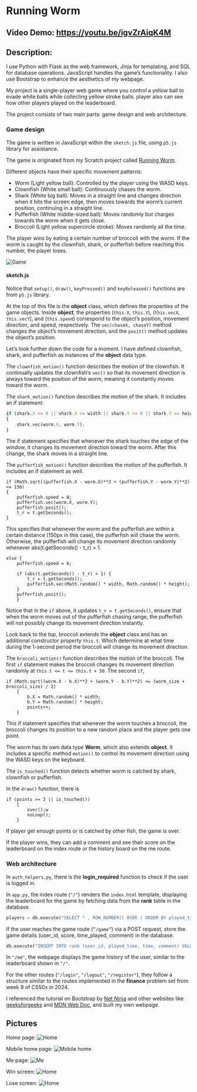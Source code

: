 # Running Worm
## Video Demo: https://youtu.be/igvZrAiqK4M
## Description:
I use Python with Flask as the web framework, Jinja for templating, and SQL for database operations. JavaScript handles the game’s functionality. I also use Bootstrap to enhance the aesthetics of my webpage.

My project is a single-player web game where you control a yellow ball to evade white balls while collecting yellow stroke balls. player also can see how other players played on the leaderboard.

The project consists of two main parts: game design and web architecture.

### Game design
The game is written in JavaScript within the `sketch.js` file, using `p5.js` library for assistance.

The game is originated from my Scratch project called [Running Worm](https://scratch.mit.edu/projects/873441694/).

Different objects have their specific movement patterns:
- Worm (Light yellow ball): Controlled by the player using the WASD keys.
- Clownfish (White small ball): Continuously chases the worm.
- Shark (White big ball): Moves in a straight line and changes direction when it hits the screen edge, then moves towards the worm’s current position, continuing in a straight line.
- Pufferfish (White middle-sized ball): Moves randomly but charges towards the worm when it gets close.
- Broccoli (Light yellow supercircle stroke): Moves randomly all the time.

The player wins by eating a certain number of broccoli with the worm. If the worm is caught by the clownfish, shark, or pufferfish before reaching this number, the player loses.

![Game](/README_IMG/Game.png)

#### sketch.js
Notice that `setup()`, `draw()`, `keyPressed()` and `keyReleased()` functions are from `p5.js` library.

At the top of this file is the **object** class, which defines the properties of the game objects. Inside **object**, the properties (`this.X`, `this.Y`), (`this.vecX`, `this.vecY`), and (`this.speed`) correspond to the object’s position, movement direction, and speed, respectively. The `vec(chaseX, chaseY)` method changes the object’s movement direction, and the `posit()` method updates the object’s position.

Let’s look further down the code for a moment. I have defined clownfish, shark, and pufferfish as instances of the **object** data type.

The `clownfish_motion()` function describes the motion of the clownfish. It continually updates the clownfish’s `vec()` so that its movement direction is always toward the position of the worm, meaning it constantly moves toward the worm.


The `shark_motion()` function describes the motion of the shark. It includes an if statement:
``` Javascript
if (shark.X <= 0 || shark.X >= width || shark.Y <= 0 || shark.Y >= height)
{
    shark.vec(worm.X, worm.Y);
}
```
The if statement specifies that whenever the shark touches the edge of the window, it changes its movement direction toward the worm. After this change, the shark moves in a straight line.


The `pufferfish_motion()` function describes the motion of the pufferfish. It includes an if statement as well. 
``` JS
if (Math.sqrt((pufferfish.X - worm.X)**2 + (pufferfish.Y - worm.Y)**2) <= 150)
{
    pufferfish.speed = 8;
    pufferfish.vec(worm.X, worm.Y);
    pufferfish.posit();
    t_r = t.getSeconds();
}
```
This specifies that whenever the worm and the pufferfish are within a certain distance (150px in this case), the pufferfish will chase the worm. Otherwise, the pufferfish will change its movement direction randomly whenever abs(t.getSeconds() - t_r) > 1.
``` JS
else {
    pufferfish.speed = 6;

    if (abs(t.getSeconds() - t_r) > 1) {
        t_r = t.getSeconds();
        pufferfish.vec(Math.random() * width, Math.random() * height);
    }
    pufferfish.posit();
    }
```
Notice that in the `if` above, it updates `t_r = t.getSeconds()`, ensure that when the worm moves out of the pufferfish chasing range, the pufferfish will not possibly change its movement direction instantly.


Look back to the top, broccoli extends the **object** class and has an additional constructor property `this.t`. Which determine at what time during the 1-second period the broccoli will change its movement direction.

The `broccoli_motion()` function describes the motion of the broccoli. The first `if` statement makes the broccoli changes its movement direction randomly at `this.t <= t <= this.t + 50`. The second `if`,
```JS
if (Math.sqrt((worm.X - b.X)**2 + (worm.Y - b.Y)**2) <= (worm_size + broccoli_size) / 2)
    {
        b.X = Math.random() * width;
        b.Y = Math.random() * height;
        points++;
    }
```
This if statement specifies that whenever the worm touches a broccoli, the broccoli changes its position to a new random place and the player gets one point.

The worm has its own data type **Worm**, which also extends **object**. It includes a specific method `motion()` to control its movement direction using the WASD keys on the keyboard.


The `is_touched()` function detects whether worm is catched by shark, clownfish or pufferfish.

In the `draw()` function, there is
```JS
if (points >= 3 || is_touched()) 
    {
        over();w
        noLoop();
    }
```
If player get enough points or is catched by other fish, the game is over.

If the player wins, they can add a comment and see their score on the leaderboard on the index route or the history board on the me route.

### Web architecture
In `auth_helpers.py`, there is the **login_required** function to check if the user is logged in.

In `app.py`, the index route (`"/"`) renders the `index.html` template, displaying the leaderboard for the game by fetching data from the **rank** table in the database.
``` python
players = db.execute("SELECT * , ROW_NUMBER() OVER ( ORDER BY played_time ASC) AS rankNumber FROM rank JOIN users ON rank.user_id = users.id LIMIT 15")
```

If the user reaches the game route (`”/game”`) via a POST request, store the game details (user_id, score, time_played, comment) in the database.
```python
db.execute("INSERT INTO rank (user_id, played_time, time, comment) VALUES (?, ?, ?, ?)", session.get("user_id"), played_time, t, comment)
```

In `"/me"`, the webpage displays the game history of the user, similar to the leaderboard shown in `"/"`.

For the other routes (`"/login"`, `"/logout"`, `"/register"`), they follow a structure similar to the routes implemented in the **finance** problem set from week 9 of CS50x in 2024.

I referenced the tutorial on Bootstrap by [Net Ninja](https://youtube.com/playlist?list=PL4cUxeGkcC9joIM91nLzd_qaH_AimmdAR&si=VqlWNT6XHN0QtfrU) and other websites like [geeksforgeeks](https://www.geeksforgeeks.org/) and [MDN Web Doc](https://developer.mozilla.org/en-US/), and built my own webpage.


## Pictures
Home page:
![Home](/README_IMG/Home.png)

Mobile home page:
![Mobile home](/README_IMG/Mobile_home.png)

Me page:
![Me](/README_IMG/Me.png)

Win screen:
![Home](/README_IMG/GameWin.png)

Lose screen:
![Home](/README_IMG/GameLose.png)
